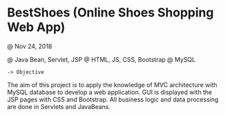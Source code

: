 # BestShoes (Online Shoes Shopping Web App)

@ Nov 24, 2018

@ Java Bean, Servlet, JSP
@ HTML, JS, CSS, Bootstrap
@ MySQL


    -> Objective

The aim of this project is to apply the knowledge of MVC architecture with MySQL database to develop a web application.
GUI is displayed with the JSP pages with CSS and Bootstrap.
All business logic and data processing are done in Servlets and JavaBeans.

